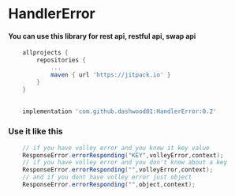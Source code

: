 # HandlerError

#### You can use this library for rest api, restful api, swap api

```gradle
    allprojects {
		repositories {
			...
			maven { url 'https://jitpack.io' }
		}
	}
    
```

```gradle
    implementation 'com.github.dashwood01:HandlerError:0.2'
```

### Use it like this

```java
    // if you have volley error and you know it key value
    ResponseError.errorResponding("KEY",volleyError,context);
    // if you have volley error and you don't know about a key
    ResponseError.errorResponding("",volleyError,context);
    // and if you dont have volley error just object
    ResponseError.errorResponding("",object,context);
```
